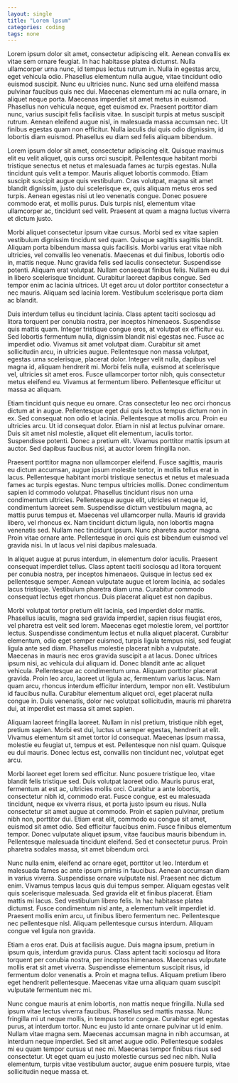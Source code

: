 ```yaml
---
layout: single
title: "Lorem lpsum"
categories: coding
tags: none
---
```


Lorem ipsum dolor sit amet, consectetur adipiscing elit. Aenean convallis ex vitae sem ornare feugiat. In hac habitasse platea dictumst. Nulla ullamcorper urna nunc, id tempus lectus rutrum in. Nulla in egestas arcu, eget vehicula odio. Phasellus elementum nulla augue, vitae tincidunt odio euismod suscipit. Nunc eu ultricies nunc. Nunc sed urna eleifend massa pulvinar faucibus quis nec dui. Maecenas elementum mi ac nulla ornare, in aliquet neque porta. Maecenas imperdiet sit amet metus in euismod. Phasellus non vehicula neque, eget euismod ex. Praesent porttitor diam nunc, varius suscipit felis facilisis vitae. In suscipit turpis at metus suscipit rutrum. Aenean eleifend augue nisl, in malesuada massa accumsan nec. Ut finibus egestas quam non efficitur. Nulla iaculis dui quis odio dignissim, id lobortis diam euismod. Phasellus eu diam sed felis aliquam bibendum.

Lorem ipsum dolor sit amet, consectetur adipiscing elit. Quisque maximus elit eu velit aliquet, quis curss orci suscipit. Pellentesque habitant morbi tristique senectus et netus et malesuada fames ac turpis egestas. Nulla tincidunt quis velit a tempor. Mauris aliquet lobortis commodo. Etiam suscipit suscipit augue quis vestibulum. Cras volutpat, magna sit amet blandit dignissim, justo dui scelerisque ex, quis aliquam metus eros sed turpis. Aenean egestas nisi ut leo venenatis congue. Donec posuere commodo erat, et mollis purus. Duis turpis nisl, elementum vitae ullamcorper ac, tincidunt sed velit. Praesent at quam a magna luctus viverra et dictum justo.

Morbi aliquet consectetur ipsum vitae cursus. Morbi sed ex vitae sapien vestibulum dignissim tincidunt sed quam. Quisque sagittis sagittis blandit. Aliquam porta bibendum massa quis facilisis. Morbi varius erat vitae nibh ultricies, vel convallis leo venenatis. Maecenas et dui finibus, lobortis odio in, mattis neque. Nunc gravida felis sed iaculis consectetur. Suspendisse potenti. Aliquam erat volutpat. Nullam consequat finibus felis. Nullam eu dui in libero scelerisque tincidunt. Curabitur laoreet dapibus congue. Sed tempor enim ac lacinia ultrices. Ut eget arcu ut dolor porttitor consectetur a nec mauris. Aliquam sed lacinia lorem. Vestibulum scelerisque porta diam ac blandit.

Duis interdum tellus eu tincidunt lacinia. Class aptent taciti sociosqu ad litora torquent per conubia nostra, per inceptos himenaeos. Suspendisse quis mattis quam. Integer tristique congue eros, at volutpat ex efficitur eu. Sed lobortis fermentum nulla, dignissim blandit nisl egestas nec. Fusce ac imperdiet odio. Vivamus sit amet volutpat diam. Curabitur sit amet sollicitudin arcu, in ultricies augue. Pellentesque non massa volutpat, egestas urna scelerisque, placerat dolor. Integer velit nulla, dapibus vel magna id, aliquam hendrerit mi. Morbi felis nulla, euismod at scelerisque vel, ultricies sit amet eros. Fusce ullamcorper tortor nibh, quis consectetur metus eleifend eu. Vivamus at fermentum libero. Pellentesque efficitur ut massa ac aliquam.

Etiam tincidunt quis neque eu ornare. Cras consectetur leo nec orci rhoncus dictum at in augue. Pellentesque eget dui quis lectus tempus dictum non in ex. Sed consequat non odio et lacinia. Pellentesque at mollis arcu. Proin eu ultricies arcu. Ut id consequat dolor. Etiam in nisl at lectus pulvinar ornare. Duis sit amet nisl molestie, aliquet elit elementum, iaculis tortor. Suspendisse potenti. Donec a pretium elit. Vivamus porttitor mattis ipsum at auctor. Sed dapibus faucibus nisi, at auctor lorem fringilla non.

Praesent porttitor magna non ullamcorper eleifend. Fusce sagittis, mauris eu dictum accumsan, augue ipsum molestie tortor, in mollis tellus erat in lacus. Pellentesque habitant morbi tristique senectus et netus et malesuada fames ac turpis egestas. Nunc tempus ultricies mollis. Donec condimentum sapien id commodo volutpat. Phasellus tincidunt risus non urna condimentum ultricies. Pellentesque augue elit, ultricies et neque id, condimentum laoreet sem. Suspendisse dictum vestibulum magna, ac mattis purus tempus et. Maecenas vel ullamcorper nulla. Mauris id gravida libero, vel rhoncus ex. Nam tincidunt dictum ligula, non lobortis magna venenatis sed. Nullam nec tincidunt ipsum. Nunc pharetra auctor magna. Proin vitae ornare ante. Pellentesque in orci quis est bibendum euismod vel gravida nisi. In ut lacus vel nisi dapibus malesuada.

In aliquet augue at purus interdum, in elementum dolor iaculis. Praesent consequat imperdiet tellus. Class aptent taciti sociosqu ad litora torquent per conubia nostra, per inceptos himenaeos. Quisque in lectus sed ex pellentesque semper. Aenean vulputate augue et lorem lacinia, ac sodales lacus tristique. Vestibulum pharetra diam urna. Curabitur commodo consequat lectus eget rhoncus. Duis placerat aliquet est non dapibus.

Morbi volutpat tortor pretium elit lacinia, sed imperdiet dolor mattis. Phasellus iaculis, magna sed gravida imperdiet, sapien risus feugiat eros, vel pharetra est velit sed lorem. Maecenas eget molestie lorem, vel porttitor lectus. Suspendisse condimentum lectus et nulla aliquet placerat. Curabitur elementum, odio eget semper euismod, turpis ligula tempus nisi, sed feugiat ligula ante sed diam. Phasellus molestie placerat nibh a vulputate. Maecenas in mauris nec eros gravida suscipit a at lacus. Donec ultrices ipsum nisi, ac vehicula dui aliquam id. Donec blandit ante ac aliquet vehicula. Pellentesque ac condimentum urna. Aliquam porttitor placerat gravida. Proin leo arcu, laoreet ut ligula ac, fermentum varius lacus. Nam quam arcu, rhoncus interdum efficitur interdum, tempor non elit. Vestibulum id faucibus nulla. Curabitur elementum aliquet orci, eget placerat nulla congue in. Duis venenatis, dolor nec volutpat sollicitudin, mauris mi pharetra dui, at imperdiet est massa sit amet sapien.

Aliquam laoreet fringilla laoreet. Nullam in nisl pretium, tristique nibh eget, pretium sapien. Morbi est dui, luctus ut semper egestas, hendrerit at elit. Vivamus elementum sit amet tortor id consequat. Maecenas ipsum massa, molestie eu feugiat ut, tempus et est. Pellentesque non nisl quam. Quisque eu dui mauris. Donec lectus est, convallis non tincidunt nec, volutpat eget arcu.

Morbi laoreet eget lorem sed efficitur. Nunc posuere tristique leo, vitae blandit felis tristique sed. Duis volutpat laoreet odio. Mauris purus erat, fermentum at est ac, ultricies mollis orci. Curabitur a ante lobortis, consectetur nibh id, commodo erat. Fusce congue, est eu malesuada tincidunt, neque ex viverra risus, et porta justo ipsum eu risus. Nulla consectetur sit amet augue at commodo. Proin et sapien pulvinar, pretium nibh non, porttitor dui. Etiam erat elit, commodo eu congue sit amet, euismod sit amet odio. Sed efficitur faucibus enim. Fusce finibus elementum tempor. Donec vulputate aliquet ipsum, vitae faucibus mauris bibendum in. Pellentesque malesuada tincidunt eleifend. Sed et consectetur purus. Proin pharetra sodales massa, sit amet bibendum orci.

Nunc nulla enim, eleifend ac ornare eget, porttitor ut leo. Interdum et malesuada fames ac ante ipsum primis in faucibus. Aenean accumsan diam in varius viverra. Suspendisse ornare vulputate nisl. Praesent nec dictum enim. Vivamus tempus lacus quis dui tempus semper. Aliquam egestas velit quis scelerisque malesuada. Sed gravida elit et finibus placerat. Etiam mattis mi lacus. Sed vestibulum libero felis. In hac habitasse platea dictumst. Fusce condimentum nisl ante, a elementum velit imperdiet id. Praesent mollis enim arcu, ut finibus libero fermentum nec. Pellentesque nec pellentesque nisl. Aliquam pellentesque cursus interdum. Aliquam congue vel ligula non gravida.

Etiam a eros erat. Duis at facilisis augue. Duis magna ipsum, pretium in ipsum quis, interdum gravida purus. Class aptent taciti sociosqu ad litora torquent per conubia nostra, per inceptos himenaeos. Maecenas vulputate mollis erat sit amet viverra. Suspendisse elementum suscipit risus, id fermentum dolor venenatis a. Proin et magna tellus. Aliquam pretium libero eget hendrerit pellentesque. Maecenas vitae urna aliquam quam suscipit vulputate fermentum nec mi.

Nunc congue mauris at enim lobortis, non mattis neque fringilla. Nulla sed ipsum vitae lectus viverra faucibus. Phasellus sed mattis massa. Nunc fringilla mi ut neque mollis, in tempus tortor congue. Curabitur eget egestas purus, at interdum tortor. Nunc eu justo id ante ornare pulvinar ut id enim. Nullam vitae magna sem. Maecenas accumsan magna in nibh accumsan, at interdum neque imperdiet. Sed sit amet augue odio. Pellentesque sodales mi eu quam tempor cursus ut nec mi. Maecenas tempor finibus risus sed consectetur. Ut eget quam eu justo molestie cursus sed nec nibh. Nulla elementum, turpis vitae vestibulum auctor, augue enim posuere turpis, vitae sollicitudin neque massa et.
